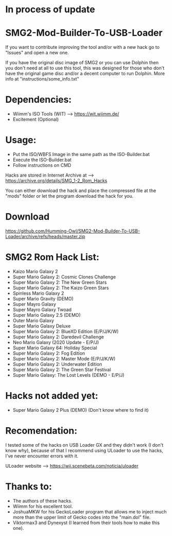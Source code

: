 # In process of update

# SMG2-Mod-Builder-To-USB-Loader

If you want to contribute improving the tool and/or with a new hack go to "Issues" and open a new one.

If you have the original disc image of SMG2 or you can use Dolphin then you don't need at all to use this tool, this was designed for those who don't have the original game disc and/or a decent computer to run Dolphin. More info at "instructions/some_info.txt"

# Dependencies:

- Wiimm's ISO Tools (WIT) --> https://wit.wiimm.de/
- Excitement (Optional)

# Usage:

- Put the ISO/WBFS Image in the same path as the ISO-Builder.bat
- Execute the ISO-Builder.bat
- Follow instructions on CMD

Hacks are stored in Internet Archive at --> https://archive.org/details/SMG_1-2_Rom_Hacks

You can either download the hack and place the compressed file at the "mods" folder or let the program download the hack for you.

# Download

https://github.com/Humming-Owl/SMG2-Mod-Builder-To-USB-Loader/archive/refs/heads/master.zip

# SMG2 Rom Hack List:

- Kaizo Mario Galaxy 2
- Super Mario Galaxy 2: Cosmic Clones Challenge
- Super Mario Galaxy 2: The New Green Stars
- Super Mario Galaxy 2: The Kaizo Green Stars
- Spinless Mario Galaxy 2 
- Super Mario Gravity (DEMO)
- Super Mayro Galaxy
- Super Mayro Galaxy Twoad
- Super Mario Galaxy 2.5 (DEMO)
- Outer Mario Galaxy
- Super Mario Galaxy Deluxe
- Super Mario Galaxy 2: BlueXD Edition (E/P/J/K/W)
- Super Mario Galaxy 2: Daredevil Challenge
- Neo Mario Galaxy (2020 Update - E/P/J)
- Super Mario Galaxy 64: Holiday Special
- Super Mario Galaxy 2: Fog Edition
- Super Mario Galaxy 2: Master Mode (E/P/J/K/W)
- Super Mario Galaxy 2: Underwater Edition
- Super Mario Galaxy 2: The Green Star Festival
- Super Mario Galaxy: The Lost Levels (DEMO - E/P/J)

# Hacks not added yet:

- Super Mario Galaxy 2 Plus (DEMO) (Don't know where to find it)

# Recomendation:

I tested some of the hacks on USB Loader GX and they didn't work (I don't know why), because of that I recommend using ULoader to use the hacks, I've never encounter errors with it.

ULoader website --> https://wii.scenebeta.com/noticia/uloader

# Thanks to:

- The authors of these hacks. 
- Wiimm for his excellent tool. 
- JoshuaMKW for his GeckoLoader program that allows me to inject much more than the upper limit of Gecko codes into the "main.dol" file. 
- Viktormax3 and Dynexyst (I learned from their tools how to make this one).
